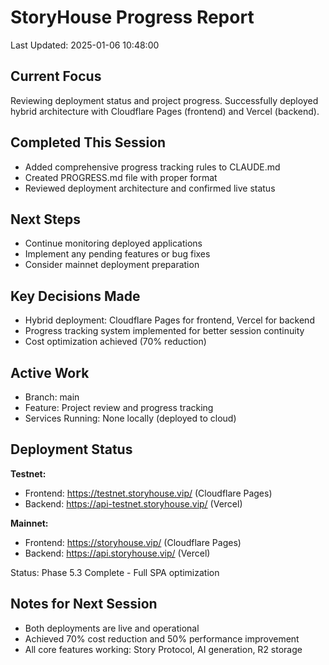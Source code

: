 # StoryHouse Progress Report
Last Updated: 2025-01-06 10:48:00

## Current Focus
Reviewing deployment status and project progress. Successfully deployed hybrid architecture with Cloudflare Pages (frontend) and Vercel (backend).

## Completed This Session
- Added comprehensive progress tracking rules to CLAUDE.md
- Created PROGRESS.md file with proper format
- Reviewed deployment architecture and confirmed live status

## Next Steps
- Continue monitoring deployed applications
- Implement any pending features or bug fixes
- Consider mainnet deployment preparation

## Key Decisions Made
- Hybrid deployment: Cloudflare Pages for frontend, Vercel for backend
- Progress tracking system implemented for better session continuity
- Cost optimization achieved (70% reduction)

## Active Work
- Branch: main
- Feature: Project review and progress tracking
- Services Running: None locally (deployed to cloud)

## Deployment Status
**Testnet:**
- Frontend: https://testnet.storyhouse.vip/ (Cloudflare Pages)
- Backend: https://api-testnet.storyhouse.vip/ (Vercel)

**Mainnet:**
- Frontend: https://storyhouse.vip/ (Cloudflare Pages)
- Backend: https://api.storyhouse.vip/ (Vercel)

Status: Phase 5.3 Complete - Full SPA optimization

## Notes for Next Session
- Both deployments are live and operational
- Achieved 70% cost reduction and 50% performance improvement
- All core features working: Story Protocol, AI generation, R2 storage